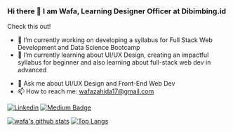### Hi there 👋 I am Wafa, Learning Designer Officer at Dibimbing.id


<!-- **wafa17/wafa17** is a ✨ _special_ ✨ repository because its `README.md` (this file) appears on your GitHub profile. -->

Check this out!

- 🔭 I’m currently working on developing a syllabus for Full Stack Web Development and Data Science Bootcamp
- 🌱 I’m currently learning about UI/UX Design, creating an impactful syllabus for beginner and also learning about full-stack web dev in advanced
<!-- - 👯 I’m looking to collaborate on ...
- 🤔 I’m looking for help with ... -->
- 💬 Ask me about UI/UX Design and Front-End Web Dev
- 📫 How to reach me: wafazahida17@gmail.com
<!-- - 😄 Pronouns: ...
- ⚡ Fun fact: ... -->



[![Linkedin](https://img.shields.io/badge/linkedin-%230077B5.svg?&style=for-the-badge&logo=linkedin&logoColor=white)](https://www.linkedin.com/in/wafazahida17/)
[![Medium Badge](https://img.shields.io/badge/Medium-12100E?style=for-the-badge&logo=medium&logoColor=white)](https://medium.com/@wafazahida17)

[![wafa's github stats](https://github-readme-stats.vercel.app/api?username=wafa17&show_icons=true&line_height=21&show_icons=true&theme=buefy&count_private=true&cache_seconds=1800)](https://github.com/wafa17)
[![Top Langs](https://github-readme-stats.vercel.app/api/top-langs/?username=wafa17&show_icons=true&theme=buefy&layout=compact&cache_seconds=1800)](https://github.com/wafa17)

